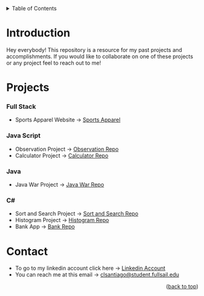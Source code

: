 <!-- TABLE OF CONTENTS -->
<details>
  <summary>Table of Contents</summary>
  <ol>
    <li>
      <a href="#introduction">Introduction</a>
    </li>
    <li>
          <a href="#projects">Projects</a>
          <ul> 
          <li><a href="#full-stack">Full Stack</a></li>
          <li><a href="#java-script">Java Script</a></li>
          <li><a href="#java">Java</a></li>
          <li><a href="#c">C#</a></li>
        </ul>
    </li>
    <li><a href="#contact">Contact</a></li>
  </ol>
</details>

# Introduction
Hey everybody! This repository is a resource for my past projects and accomplishments. If you would like
to collaborate on one of these projects or any project feel to reach out to me!

# Projects

### Full Stack
- Sports Apparel Website -> [Sports Apparel](https://sr-sportsapparel-ui.herokuapp.com)

### Java Script
- Observation Project -> [Observation Repo](https://github.com/Carlosvann45/Observation-Project)
- Calculator Project -> [Calculator Repo](https://github.com/Carlosvann45/Calculator)

### Java
- Java War Project -> [Java War Repo](https://github.com/Carlosvann45/Java-War)
### C#
- Sort and Search Project -> [Sort and Search Repo](https://github.com/Carlosvann45/Sort-and-Search)
- Histogram Project -> [Histogram Repo](https://github.com/Carlosvann45/Histogram-Project)
- Bank App -> [Bank Repo](https://github.com/Carlosvann45/Bank-Application)

# Contact
- To go to my linkedin account click here -> [Linkedin Account](https://www.linkedin.com/in/carlos-santiago-b53967224/)
- You can reach me at this email -> clsantiago@student.fullsail.edu

<p align="right">(<a href="#top">back to top</a>)</p>
